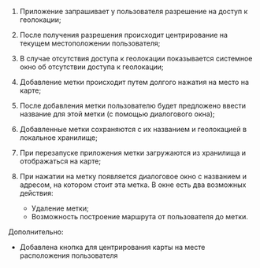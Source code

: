 1. Приложение запрашивает у пользователя разрешение на доступ к геолокации;

2. После получения разрешения происходит центрирование на текущем местоположении пользователя;

3. В случае отсутствия доступа к геолокации показывается системное окно об отсутствии доступа к геолокации;

4. Добавление метки происходит путем долгого нажатия на место на карте;

5. После добавления метки пользователю будет предложено ввести название для этой метки (с помощью диалогового окна);

6. Добавленные метки сохраняются с их названием и геолокацией в локальное хранилище;

7. При перезапуске приложения метки загружаются из хранилища и отображаться на карте;

8. При нажатии на метку появляется диалоговое окно с названием и адресом, на котором стоит эта метка. В окне есть два возможных действия:
     - Удаление метки;
     - Возможность построение маршрута от пользователя до метки.

Дополнительно:
- Добавлена кнопка для центрирования карты на месте расположения пользователя
